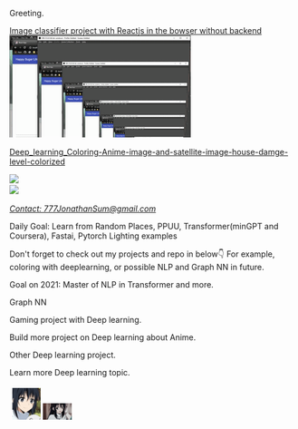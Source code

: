 Greeting.

[Image classifier project with Reactjs in the bowser without backend](https://github.com/JonathanSum/JavaScriptClassifier)<br>
<img src="https://raw.githubusercontent.com/JonathanSum/JonathanSum/master/hsl_p1.gif"><br>






[Deep_learning_Coloring-Anime-image-and-satellite-image-house-damge-level-colorized](https://github.com/JonathanSum/Deep_learning_Coloring-Anime-image-and-satellite-image-house-damge-level-colorized)

<img src="https://aws1.discourse-cdn.com/dlai/original/2X/4/4d9002169504a17db2fbf6e2a702fb04ab875f9e.jpeg" width="20%"><br>
<img src="https://aws1.discourse-cdn.com/dlai/optimized/2X/3/34fce8e01f7d84b67004ea512dce3c8848d029f6_2_666x500.jpeg" width="20%"><br>

<address>
<a href="mailto:777JonathanSum@gmail.com">Contact: 777JonathanSum@gmail.com</a><br>
</address>

Daily Goal: Learn from Random Places, PPUU, Transformer(minGPT and Coursera), Fastai, Pytorch Lighting examples
<br>


Don't forget to check out my projects and repo in below👇
For example, coloring with deeplearning, or possible NLP and Graph NN in future.


Goal on 2021:
Master of NLP in Transformer and more.

Graph NN

Gaming project with Deep learning.

Build more project on Deep learning about Anime.

Other Deep learning project.

Learn more Deep learning topic.

<div style = "
  content: "";
  clear: both;
  display: table;
">
  <div style="  float: left;
  width: 33.33%;
  padding: 5px;
  ">
    <img src="https://github.com/JonathanSum/JonathanSum/blob/master/off_mask.gif?raw=trueraw=true" width="30%" >
        <img src="https://github.com/JonathanSum/JonathanSum/blob/master/mask_on.gif?raw=trueraw=true" width="30%" >
  </div>
  <div style="  float: left;
  width: 33.33%;
  padding: 5px;
  ">


  </div>

</div>
